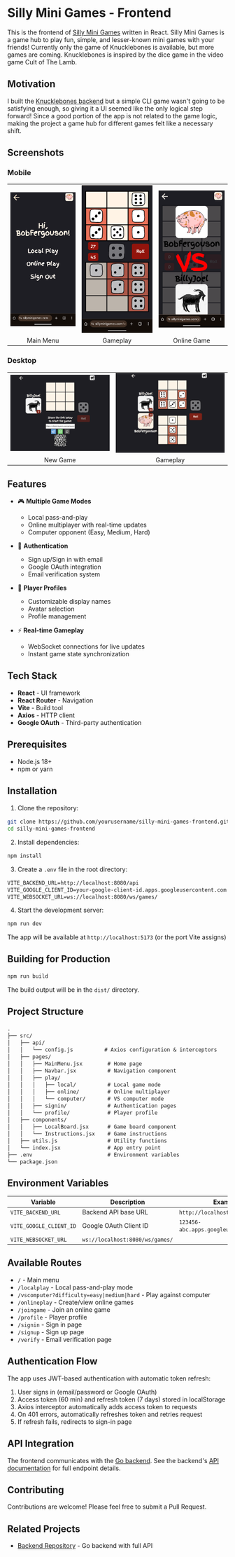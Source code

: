 # Silly Mini Games - Frontend

This is the frontend of [Silly Mini Games](https://www.sillyminigames.com) written in React. Silly Mini Games is a game hub to play fun, simple, and lesser-known mini games with your friends! Currently only the game of Knucklebones is available, but more games are coming. Knucklebones is inspired by the dice game in the video game Cult of The Lamb.

## Motivation

I built the [Knucklebones backend](https://github.com/AradD7/Go-Knucklebones) but a simple CLI game wasn't going to be satisfying enough, so giving it a UI seemed like the only logical step forward! Since a good portion of the app is not related to the game logic, making the project a game hub for different games felt like a necessary shift.

## Screenshots

### Mobile

<table>
  <tr>
    <td><img src="./screenshots/mobile-3.png" alt="Main Menu" width="250"></td>
    <td><img src="./screenshots/mobile-1.png" alt="Gameplay" width="250"></td>
    <td><img src="./screenshots/mobile-2.png" alt="Online Game" width="250"></td>
  </tr>
  <tr>
    <td align="center">Main Menu</td>
    <td align="center">Gameplay</td>
    <td align="center">Online Game</td>
  </tr>
</table>

### Desktop

<table>
  <tr>
    <td><img src="./screenshots/pc-1.png" alt="New Game" width="100%"></td>
    <td><img src="./screenshots/pc-2.png" alt="Gameplay" width="100%"></td>
  </tr>
  <tr>
    <td align="center">New Game</td>
    <td align="center">Gameplay</td>
  </tr>
</table>

## Features

- 🎮 **Multiple Game Modes**
  - Local pass-and-play
  - Online multiplayer with real-time updates
  - Computer opponent (Easy, Medium, Hard)

- 🔐 **Authentication**
  - Sign up/Sign in with email
  - Google OAuth integration
  - Email verification system

- 👤 **Player Profiles**
  - Customizable display names
  - Avatar selection
  - Profile management

- ⚡ **Real-time Gameplay**
  - WebSocket connections for live updates
  - Instant game state synchronization

## Tech Stack

- **React** - UI framework
- **React Router** - Navigation
- **Vite** - Build tool
- **Axios** - HTTP client
- **Google OAuth** - Third-party authentication

## Prerequisites

- Node.js 18+ 
- npm or yarn

## Installation

1. Clone the repository:
```bash
git clone https://github.com/yourusername/silly-mini-games-frontend.git
cd silly-mini-games-frontend
```

2. Install dependencies:
```bash
npm install
```

3. Create a `.env` file in the root directory:
```env
VITE_BACKEND_URL=http://localhost:8080/api
VITE_GOOGLE_CLIENT_ID=your-google-client-id.apps.googleusercontent.com
VITE_WEBSOCKET_URL=ws://localhost:8080/ws/games/
```

4. Start the development server:
```bash
npm run dev
```

The app will be available at `http://localhost:5173` (or the port Vite assigns)

## Building for Production

```bash
npm run build
```

The build output will be in the `dist/` directory.

## Project Structure

```
.
├── src/
│   ├── api/
│   │   └── config.js          # Axios configuration & interceptors
│   ├── pages/
│   │   ├── MainMenu.jsx        # Home page
│   │   ├── Navbar.jsx          # Navigation component
│   │   ├── play/
│   │   │   ├── local/          # Local game mode
│   │   │   ├── online/         # Online multiplayer
│   │   │   └── computer/       # VS computer mode
│   │   ├── signin/             # Authentication pages
│   │   └── profile/            # Player profile
│   ├── components/
│   │   ├── LocalBoard.jsx      # Game board component
│   │   └── Instructions.jsx    # Game instructions
│   ├── utils.js                # Utility functions
│   └── index.jsx               # App entry point
├── .env                        # Environment variables
└── package.json
```

## Environment Variables

| Variable | Description | Example |
|----------|-------------|---------|
| `VITE_BACKEND_URL` | Backend API base URL | `http://localhost:8080/api` |
| `VITE_GOOGLE_CLIENT_ID` | Google OAuth Client ID | `123456-abc.apps.googleusercontent.com` |
| `VITE_WEBSOCKET_URL` | `ws://localhost:8080/ws/games/` |


## Available Routes

- `/` - Main menu
- `/localplay` - Local pass-and-play mode
- `/vscomputer?difficulty=easy|medium|hard` - Play against computer
- `/onlineplay` - Create/view online games
- `/joingame` - Join an online game
- `/profile` - Player profile
- `/signin` - Sign in page
- `/signup` - Sign up page
- `/verify` - Email verification page

## Authentication Flow

The app uses JWT-based authentication with automatic token refresh:

1. User signs in (email/password or Google OAuth)
2. Access token (60 min) and refresh token (7 days) stored in localStorage
3. Axios interceptor automatically adds access token to requests
4. On 401 errors, automatically refreshes token and retries request
5. If refresh fails, redirects to sign-in page

## API Integration

The frontend communicates with the [Go backend](https://github.com/AradD7/Go-Knucklebones). See the backend's [API documentation](https://github.com/AradD7/Go-Knucklebones/blob/main/API.md) for full endpoint details.

## Contributing

Contributions are welcome! Please feel free to submit a Pull Request.

## Related Projects

- [Backend Repository](https://github.com/AradD7/Go-Knucklebones) - Go backend with full API
